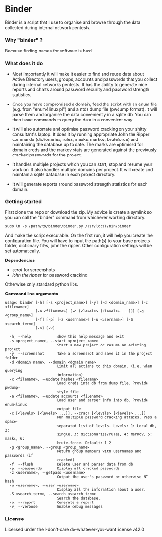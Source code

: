 # Binder
Binder is a script that I use to organise and browse through the data collected during internal network pentests.

### Why "binder" ?
Because finding names for software is hard.

### What does it do

- Most importantly it will make it easier to find and reuse data about Active Directory users, groups, accounts and passwords that you collect during internal networks pentests. It has the ability to generate nice reports and charts around password security and password strength statistics.

- Once you have compromised a domain, feed the script with an enum file (e.g. from "enum4linux.pl") and a ntds dump file (pwdump format). It will parse them and organise the data conveniently in a sqlite db. You can then issue commands to query the data in a convenient way.

- It will also automate and optimise password cracking on your shitty consultant's laptop. It does it by running appropriate John the Ripper commands (dictionaries, rules, masks, markov, bruteforce) and maintaining the database up to date. The masks are optimised for domain creds and the markov stats are generated against the previously cracked passwords for the project.

- It handles multiple projects which you can start, stop and resume your work on. It also handles multiple domains per project. It will create and maintain a sqlite database in each project directory.

- It will generate reports around password strength statistics for each domain.

### Getting started

First clone the repo or download the zip. My advice is create a symlink so you can call the "binder" command from whichever working directory.

`sudo ln -s /path/to/binder/binder.py /usr/local/bin/binder`

And make the script executable. On the first run, it will help you create the configuration file. You will have to input the path(s) to your base projects folder, dictionary files, john the ripper. Other configuration settings will be set automatically.

**Dependencies**
- _scrot_ for screenshots
- _john the ripper_ for password cracking

Otherwise only standard python libs.

**Command line arguments**
```
usage: binder [-h] [-s <project_name>] [-y] [-d <domain_name>] [-x <filename>]
              [-a <filename>] [-c [<levels> [<levels> ...]]] [-g <group_name>]
              [-f] [-p] [-z <username>] [-u <username>] [-S <search_term>]
              [-o] [-v]

  -h, --help            show this help message and exit
  -s <project_name>, --start <project_name>
                        Start a new project or resume an existing project
  -y, --screenshot      Take a screenshot and save it in the project folder
  -d <domain_name>, --domain <domain_name>
                        Limit all actions to this domain. (i.e. when querying
                        information)
  -x <filename>, --update_hashes <filename>
                        Load creds into db from dump file. Provide pwdump-
                        style file
  -a <filename>, --update_accounts <filename>
                        Load user and parser info into db. Provide enum4linux
                        output file
  -c [<levels> [<levels> ...]], --crack [<levels> [<levels> ...]]
                        Run multiple password cracking attacks. Pass a space-
                        separated list of levels. Levels: 1: Local db, 2:
                        single, 3: dictionaries/rules, 4: markov, 5: masks, 6:
                        brute-force. Default: 1 2
  -g <group_name>, --group <group_name>
                        Return group members with usernames and passwords (if
                        cracked)
  -f, --flush           Delete user and parser data from db
  -p, --passwords       Display all cracked passwords
  -z <username>, --getpass <username>
                        Output the user's password or otherwise NT hash
  -u <username>, --user <username>
                        Display all the information about a user.
  -S <search_term>, --search <search_term>
                        Search the database.
  -o, --report          Generate a report
  -v, --verbose         Enable debug messages

```

### License
Licensed under the I-don't-care do-whatever-you-want license v42.0
